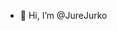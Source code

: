 - 👋 Hi, I’m @JureJurko

<!---
JureJurko/JureJurko is a ✨ special ✨ repository because its `README.md` (this file) appears on your GitHub profile.
You can click the Preview link to take a look at your changes.
--->
